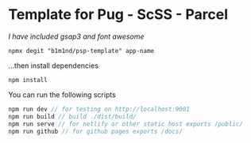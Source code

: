 # Template for Pug - ScSS - Parcel

_I have included gsap3 and font awesome_

```
npmx degit "b1m1nd/psp-template" app-name
```

...then install dependencies

```
npm install
```

You can run the following scripts

```js
npm run dev // for testing on http://localhost:9001
npm run build // build ./dist/build/
npm run serve // for netlify or other static host exports /public/
npm run github // for github pages exports /docs/
```

